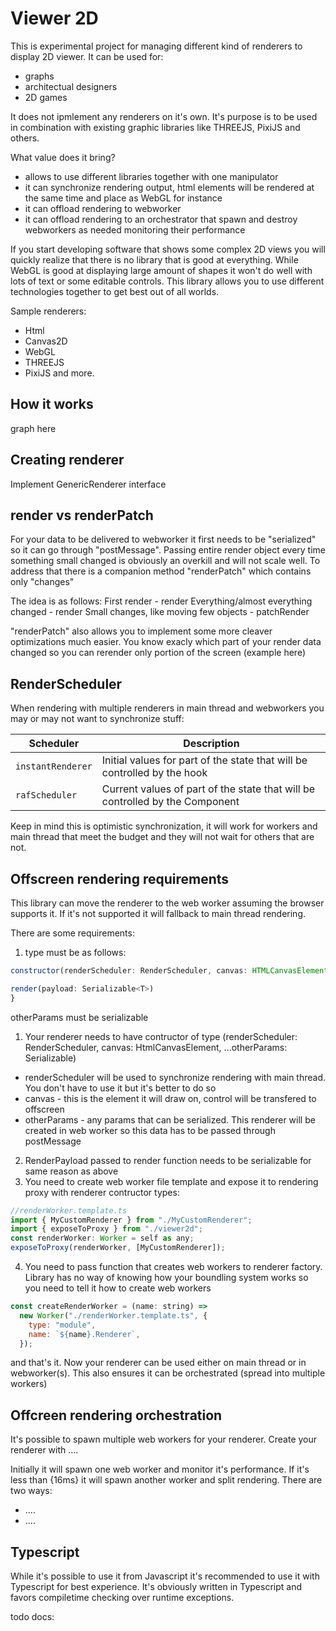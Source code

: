 # Viewer 2D

This is experimental project for managing different kind of renderers to display 2D viewer.
It can be used for:

- graphs
- architectual designers
- 2D games

It does not ipmlement any renderers on it's own. It's purpose is to be used in combination with existing graphic libraries like THREEJS, PixiJS and others.

What value does it bring?

- allows to use different libraries together with one manipulator
- it can synchronize rendering output, html elements will be rendered at the same time and place as WebGL for instance
- it can offload rendering to webworker
- it can offload rendering to an orchestrator that spawn and destroy webworkers as needed monitoring their performance

If you start developing software that shows some complex 2D views you will quickly realize that there is no library that is good at everything.
While WebGL is good at displaying large amount of shapes it won't do well with lots of text or some editable controls. This library allows you to use different technologies together to get best out of all worlds.

Sample renderers:

- Html
- Canvas2D
- WebGL
- THREEJS
- PixiJS
  and more.

## How it works

graph here

## Creating renderer

Implement GenericRenderer interface

## render vs renderPatch

For your data to be delivered to webworker it first needs to be "serialized" so it can go through "postMessage". Passing entire render object every time something small changed is obviously an overkill and will not scale well. To address that there is a companion method "renderPatch" which contains only "changes"

The idea is as follows:
First render - render
Everything/almost everything changed - render
Small changes, like moving few objects - patchRender

"renderPatch" also allows you to implement some more cleaver optimizations much easier. You know exacly which part of your render data changed so you can rerender
only portion of the screen
(example here)

## RenderScheduler

When rendering with multiple renderers in main thread and webworkers you may or may not want to synchronize stuff:

| Scheduler         | Description                                                                  |
| ----------------- | ---------------------------------------------------------------------------- |
| `instantRenderer` | Initial values for part of the state that will be controlled by the hook     |
| `rafScheduler`    | Current values of part of the state that will be controlled by the Component |

Keep in mind this is optimistic synchronization, it will work for workers and main thread that meet the budget and they will not wait for others that are not.

## Offscreen rendering requirements

This library can move the renderer to the web worker assuming the browser supports it. If it's not supported it will fallback to main thread rendering.

There are some requirements:

1. type must be as follows:

```js
constructor(renderScheduler: RenderScheduler, canvas: HTMLCanvasElement | OffscreenCanvas, ...otherParams: any)

render(payload: Serializable<T>)
}
```

otherParams must be serializable

1. Your renderer needs to have contructor of type (renderScheduler: RenderScheduler, canvas: HtmlCanvasElement, ...otherParams: Serializable<T>)

- renderScheduler will be used to synchronize rendering with main thread. You don't have to use it but it's better to do so
- canvas - this is the element it will draw on, control will be transfered to offscreen
- otherParams - any params that can be serialized. This renderer will be created in web worker so this data has to be passed through postMessage

2. RenderPayload passed to render function needs to be serializable for same reason as above
3. You need to create web worker file template and expose it to rendering proxy with renderer contructor types:

```js
//renderWorker.template.ts
import { MyCustomRenderer } from "./MyCustomRenderer";
import { exposeToProxy } from "./viewer2d";
const renderWorker: Worker = self as any;
exposeToProxy(renderWorker, [MyCustomRenderer]);
```

4. You need to pass function that creates web workers to renderer factory. Library has no way of knowing how your boundling system works so you need to tell it how to create web workers

```js
const createRenderWorker = (name: string) =>
  new Worker("./renderWorker.template.ts", {
    type: "module",
    name: `${name}.Renderer`,
  });
```

and that's it. Now your renderer can be used either on main thread or in webworker(s). This also ensures it can be orchestrated (spread into multiple workers)

## Offcreen rendering orchestration

It's possible to spawn multiple web workers for your renderer.
Create your renderer with ....

Initially it will spawn one web worker and monitor it's performance. If it's less than {16ms} it will spawn another worker and split rendering.
There are two ways:

- ....
- ....

## Typescript

While it's possible to use it from Javascript it's recommended to use it with Typescript for best experience. It's obviously written in Typescript and favors compiletime checking over runtime exceptions.

todo docs:
